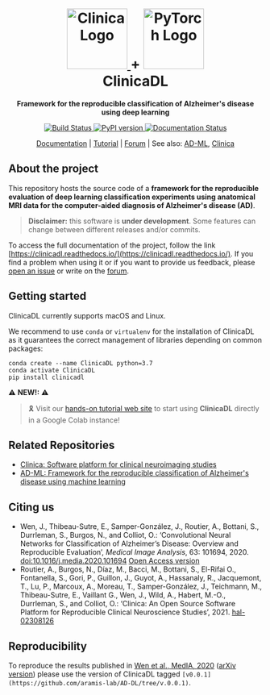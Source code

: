<h1 align="center">
  <a href="http://www.clinica.run">
    <img src="http://www.clinica.run/assets/images/clinica-icon-257x257.png" alt="Clinica Logo" width="120" height="120">
  </a>
  +
  <a href="https://pytorch.org/">
    <img src="https://pytorch.org/assets/images/pytorch-logo.png" alt="PyTorch Logo" width="120" height="120">
  </a>
  <br/>
  ClinicaDL
</h1>

<p align="center"><strong>Framework for the reproducible classification of Alzheimer's disease using deep learning</strong></p>

<p align="center">
  <a href="https://ci.inria.fr/clinicadl/job/AD-DL/job/master/">
    <img src="https://ci.inria.fr/clinicadl/buildStatus/icon?job=AD-DL%2Fmaster" alt="Build Status">
  </a>
  <a href="https://badge.fury.io/py/clinicadl">
    <img src="https://badge.fury.io/py/clinicadl.svg" alt="PyPI version">
  </a>
  <a href='https://clinicadl.readthedocs.io/en/latest/?badge=latest'>
    <img src='https://readthedocs.org/projects/clinicadl/badge/?version=latest' alt='Documentation Status' />
  </a>

</p>

<p align="center">
  <a href="https://clinicadl.readthedocs.io/">Documentation</a> |
  <a href="https://aramislab.paris.inria.fr/clinicadl/tuto/intro.html">Tutorial</a> |
  <a href="https://groups.google.com/forum/#!forum/clinica-user">Forum</a> |
  See also:
  <a href="#related-repositories">AD-ML</a>,
  <a href="#related-repositories">Clinica</a>
</p>


## About the project

This repository hosts the source code of a **framework for the reproducible
evaluation of deep learning classification experiments using anatomical MRI
data for the computer-aided diagnosis of Alzheimer's disease (AD)**.

> **Disclaimer:** this software is **under development**. Some features can
change between different releases and/or commits.

To access the full documentation of the project, follow the link 
[https://clinicadl.readthedocs.io/](https://clinicadl.readthedocs.io/). 
If you find a problem when using it or if you want to provide us feedback,
please [open an issue](https://github.com/aramis-lab/ad-dl/issues) or write on
the [forum](https://groups.google.com/forum/#!forum/clinica-user).

## Getting started
ClinicaDL currently supports macOS and Linux.

We recommend to use `conda` or `virtualenv` for the installation of ClinicaDL
as it guarantees the correct management of libraries depending on common
packages:

```{.sourceCode .bash}
conda create --name ClinicaDL python=3.7
conda activate ClinicaDL
pip install clinicadl
```

:warning: **NEW!:** :warning:
> :reminder_ribbon: Visit our [hands-on tutorial web
site](https://aramislab.paris.inria.fr/clinicadl/tuto/intro.html) to start
using **ClinicaDL** directly in a Google Colab instance!

## Related Repositories

- [Clinica: Software platform for clinical neuroimaging studies](https://github.com/aramis-lab/clinica)
- [AD-ML: Framework for the reproducible classification of Alzheimer's disease using machine learning](https://github.com/aramis-lab/AD-ML)

## Citing us

- Wen, J., Thibeau-Sutre, E., Samper-González, J., Routier, A., Bottani, S., Durrleman, S., Burgos, N., and Colliot, O.: ‘Convolutional Neural Networks for Classification of Alzheimer’s Disease: Overview and Reproducible Evaluation’, *Medical Image Analysis*, 63: 101694, 2020. [doi:10.1016/j.media.2020.101694](https://doi.org/10.1016/j.media.2020.101694) [Open Access version](https://hal.archives-ouvertes.fr/hal-02562504v2/document)
- Routier, A., Burgos, N., Díaz, M., Bacci, M., Bottani, S., El-Rifai O., Fontanella, S., Gori, P., Guillon, J., Guyot, A., Hassanaly, R., Jacquemont, T.,  Lu, P., Marcoux, A.,  Moreau, T., Samper-González, J., Teichmann, M., Thibeau-Sutre, E., Vaillant G., Wen, J., Wild, A., Habert, M.-O., Durrleman, S., and Colliot, O.: ‘Clinica: An Open Source Software Platform for Reproducible Clinical Neuroscience Studies’, 2021. [hal-02308126](https://hal.inria.fr/hal-02308126)


## Reproducibility

To reproduce the results published in [Wen et al., MedIA, 2020](https://doi.org/10.1016/j.media.2020.101694) ([arXiv version](https://arxiv.org/abs/1904.07773))
please use the version of ClinicaDL tagged `[v0.0.1](https://github.com/aramis-lab/AD-DL/tree/v.0.0.1)`.
